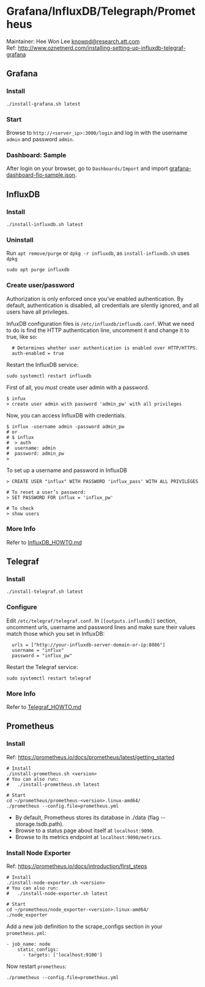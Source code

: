 # Grafana/InfluxDB/Telegraph/Prometheus
Maintainer: Hee Won Lee <knowpd@research.att.com>  
Ref: <http://www.oznetnerd.com/installing-setting-up-influxdb-telegraf-grafana>  

## Grafana
### Install   
```
./install-grafana.sh latest
```

### Start  
Browse to `http://<server_ip>:3000/login`  and log in with the username `admin` and password `admin`.

### Dashboard: Sample  
After login on your browser, go to `Dashboards/Import` and import [grafana-dashboard-fio-sample.json](grafana-dashboard-fio-sample.json).


## InfluxDB
### Install
```
./install-influxdb.sh latest
```

### Uninstall
Run `apt remove/purge` or `dpkg -r influxdb`, as `install-influxdb.sh` uses `dpkg`
```
sudo apt purge influxdb
```

### Create user/password  
Authorization is only enforced once you’ve enabled authentication. By default, authentication is disabled, all credentials are silently ignored, and all users have all privileges.

InfuxDB configuration files is  `/etc/influxdb/influxdb.conf`.
What we need to do is find the HTTP authentication line, uncomment it and change it to true, like so:
```
  # Determines whether user authentication is enabled over HTTP/HTTPS.
  auth-enabled = true
```
Restart the InfluxDB service:
```
sudo systemctl restart influxdb
```
First of all, you *must* create user admin with a password.
```
$ infux
> create user admin with password 'admin_pw' with all privileges
```
Now, you can access InfluxDB with credentials.
```
$ influx -username admin -password admin_pw
# or
# $ influx
#  > auth
#  username: admin
#  password: admin_pw
>
```
To set up a username and password in InfluxDB
```
> CREATE USER "influx" WITH PASSWORD 'influx_pass' WITH ALL PRIVILEGES

# To reset a user’s password:
> SET PASSWORD FOR influx = 'influx_pw'

# To check
> show users
```

### More Info  
Refer to [InfluxDB\_HOWTO.md](./InfluxDB_HOWTO.md)


## Telegraf
### Install
```
./install-telegraf.sh latest
```

### Configure
Edit `/etc/telegraf/telegraf.conf`.
In `[[outputs.influxdb]]` section, uncomment urls, username and password lines and make sure their values match those which you set in InfluxDB:
```
  urls = ["http://your-influxdb-server-domain-or-ip:8086"]
  username = "influx"
  password = "influx_pw"
```
Restart the Telegraf service:
```
sudo systemctl restart telegraf
```

### More Info  
Refer to [Telegraf\_HOWTO.md](./Telegraf_HOWTO.md)


## Prometheus
### Install 
Ref: <https://prometheus.io/docs/prometheus/latest/getting_started>

```
# Install
./install-prometheus.sh <version>
# You can also run:
#   ./install-prometheus.sh latest

# Start
cd ~/prometheus/prometheus-<version>.linux-amd64/
./prometheus --config.file=prometheus.yml
```
- By default, Prometheus stores its database in ./data (flag --storage.tsdb.path).
- Browse to a status page about itself at `localhost:9090`.
- Browse to its metrics endpoint at `localhost:9090/metrics`.

### Install Node Exporter
Ref: <https://prometheus.io/docs/introduction/first_steps>
```
# Install
./install-node-exporter.sh <version>
# You can also run:
#   ./install-node-exporter.sh latest

# Start
cd ~/prometheus/node_exporter-<version>.linux-amd64/
./node_exporter
```
Add a new job definition to the scrape_configs section in your `prometheus.yml`:
```
- job_name: node
    static_configs:
      - targets: ['localhost:9100']
```
Now restart `prometheus`:
```
./prometheus --config.file=prometheus.yml
```

